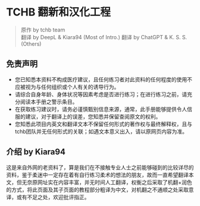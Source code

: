 # TCHB 翻新和汉化工程

> 原作 by tchb team  
> 翻译 by DeepL & Kiara94 (Most of Intro.)
> 翻译 by ChatGPT & K. S. S. (Others)

## 免责声明

- 您已知悉本资料不构成医疗建议，且任何练习者对此资料的任何程度的使用不应被视为与任何组织或个人有关的诱导行为。
- 请综合自身年龄、身体状况等因素考虑是否进行练习；在进行练习之前，请充分阅读本手册之警示条目。
- 在获取练习建议时，请务必谨慎甄别信息来源，通常，此手册能够提供令人信服的建议，对于翻译上的误差，您知悉并保留查阅原文的权利。
- 您知悉此项目内英文和翻译文本不保留任何形式的著作权与最终解释权，且与tchb团队并无任何形式的关联；如遇文本意义出入，请以原网页内容为准。

## 介绍 by Kiara94

这是来自外网的老资料了，算是我们在不接触专业人士之前能够碰到的比较详尽的资料，鉴于柔迷中一定存在着有自行练习柔术的想法的朋友，故而一直希望翻译本文，但无奈原网址实在内容丰富，并无时间人工翻译，权衡之后采取了机翻+润色的方式，将此页面及其子页面的教程部分粗译为中文，对机翻之不通顺之处采取意译，或有不足之处，欢迎批评指正。
